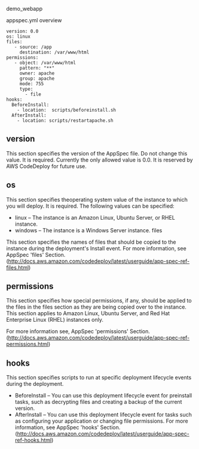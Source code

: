 demo_webapp

appspec.yml overview

```
version: 0.0
os: linux
files:
   - source: /app
     destination: /var/www/html
permissions:
   - object: /var/www/html
     pattern: "**"
     owner: apache
     group: apache
     mode: 755
     type:
       - file
hooks:
  BeforeInstall:
    - location:  scripts/beforeinstall.sh
  AfterInstall:
    - location: scripts/restartapache.sh
```    
    
## version

This section specifies the version of the AppSpec file. Do not change this value. It is required. Currently the only allowed value is 0.0. It is reserved by AWS CodeDeploy for future use.

## os

This section specifies theoperating system value of the instance to which you will deploy. It is required. The following values can be specified:

* linux – The instance is an Amazon Linux, Ubuntu Server, or RHEL instance.
* windows – The instance is a Windows Server instance.
files

This section specifies the names of files that should be copied to the instance during the deployment's Install event. For more information, see AppSpec 'files' Section. (http://docs.aws.amazon.com/codedeploy/latest/userguide/app-spec-ref-files.html)

## permissions

This section specifies how special permissions, if any, should be applied to the files in the files section as they are being copied over to the instance. This section applies to Amazon Linux, Ubuntu Server, and Red Hat Enterprise Linux (RHEL) instances only.

For more information see, AppSpec 'permissions' Section. (http://docs.aws.amazon.com/codedeploy/latest/userguide/app-spec-ref-permissions.html)

## hooks

This section specifies scripts to run at specific deployment lifecycle events during the deployment.

* BeforeInstall – You can use this deployment lifecycle event for preinstall tasks, such as decrypting files and creating a backup of the current version.
* AfterInstall – You can use this deployment lifecycle event for tasks such as configuring your application or changing file permissions.
For more information, see AppSpec 'hooks' Section.(http://docs.aws.amazon.com/codedeploy/latest/userguide/app-spec-ref-hooks.html)
